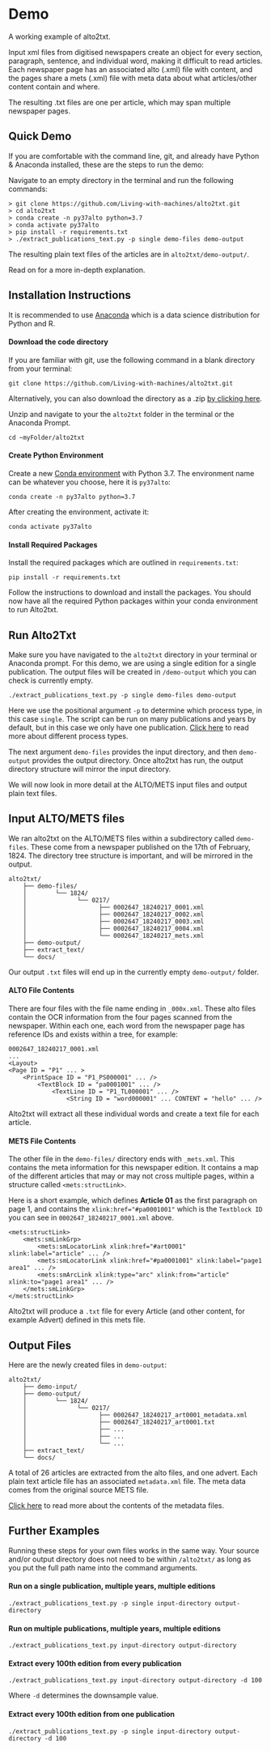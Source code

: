 # Demo 

A working example of alto2txt. 

Input xml files from digitised newspapers create an object for every section, paragraph, sentence, and individual word, making it difficult to read articles. Each newspaper page has an associated alto (.xml) file with content, and the pages share a mets (.xml) file with meta data about what articles/other content contain and where.

The resulting .txt files are one per article, which may span multiple newspaper pages. 

## Quick Demo

If you are comfortable with the command line, git, and already have Python & Anaconda installed, these are the steps to run the demo: 

Navigate to an empty directory in the terminal and run the following commands:

```
> git clone https://github.com/Living-with-machines/alto2txt.git
> cd alto2txt
> conda create -n py37alto python=3.7
> conda activate py37alto
> pip install -r requirements.txt
> ./extract_publications_text.py -p single demo-files demo-output 
```
The resulting plain text files of the articles are in `alto2txt/demo-output/`. 

Read on for a more in-depth explanation.


## Installation Instructions


It is recommended to use [Anaconda](https://docs.anaconda.com/anaconda/install/index.html) which is a data science distribution for Python and R. 

#### Download the code directory

If you are familiar with git, use the following command in a blank directory from your terminal:

```
git clone https://github.com/Living-with-machines/alto2txt.git
```
Alternatively, you can also download the directory as a .zip [by clicking here](https://github.com/Living-with-machines/alto2txt/archive/refs/heads/master.zip).

Unzip and navigate to your the `alto2txt` folder in the terminal or the Anaconda Prompt. 

```
cd ~myFolder/alto2txt
```

#### Create Python Environment

Create a new [Conda environment](https://docs.conda.io/projects/conda/en/latest/user-guide/tasks/manage-environments.html) with Python 3.7.  The environment name can be whatever you choose, here it is `py37alto`:

```
conda create -n py37alto python=3.7
```
After creating the environment, activate it:

```
conda activate py37alto
```
#### Install Required Packages


Install the required packages which are outlined in `requirements.txt`:

```
pip install -r requirements.txt
```
Follow the instructions to download and install the packages. You should now have all the required Python packages within your conda environment to run Alto2txt. 



## Run Alto2Txt

Make sure you have navigated to the `alto2txt` directory in your terminal or Anaconda prompt. For this demo, we are using a single edition for a single publication. The output files will be created in `/demo-output` which you can check is currently empty. 

``` 
./extract_publications_text.py -p single demo-files demo-output 
```

Here we use the positional argument `-p` to determine which process type, in this case `single`. The script can be run on many publications and years by default, but in this case we only have one publication. [Click here](/#process-types) to read more about different process types. 

The next argument `demo-files` provides the input directory, and then `demo-output` provides the output directory. Once alto2txt has run, the output directory structure will mirror the input directory. 

We will now look in more detail at the ALTO/METS input files and output plain text files. 


## Input ALTO/METS files

We ran alto2txt on the ALTO/METS files within a subdirectory called `demo-files`. These come from a newspaper published on the 17th of February, 1824. The directory tree structure is important, and will be mirrored in the output. 

```
alto2txt/
    ├── demo-files/
    │        └── 1824/
    │              └── 0217/
    │                    ├── 0002647_18240217_0001.xml
    │                    ├── 0002647_18240217_0002.xml
    │                    ├── 0002647_18240217_0003.xml
    │                    ├── 0002647_18240217_0004.xml
    │                    └── 0002647_18240217_mets.xml
    ├── demo-output/
    ├── extract_text/
    └── docs/
```
Our output `.txt` files will end up in the currently empty `demo-output/` folder. 

#### ALTO File Contents

There are four files with the file name ending in `_000x.xml`. These alto files contain the OCR information from the four pages scanned from the newspaper. Within each one, each word from the newspaper page has reference IDs and exists within a tree, for example:

```
0002647_18240217_0001.xml
...
<Layout>
<Page ID = "P1" ... >
    <PrintSpace ID = "P1_PS000001" ... />
        <TextBlock ID = "pa0001001" ... />
            <TextLine ID = "P1_TL000001" ... />
                <String ID = "word000001" ... CONTENT = "hello" ... /> 
```

Alto2txt will extract all these individual words and create a text file for each article. 

#### METS File Contents

The other file in the `demo-files/` directory ends with `_mets.xml`. This contains the meta information for this newspaper edition. It contains a map of the different articles that may or may not cross multiple pages, within a structure called `<mets:structLink>`. 

Here is a short example, which defines **Article 01** as the first paragraph on page 1, and contains the `xlink:href="#pa0001001"` which is the `Textblock ID` you can see in `0002647_18240217_0001.xml` above. 

```
<mets:structLink>
    <mets:smLinkGrp>
        <mets:smLocatorLink xlink:href="#art0001" xlink:label="article" ... />
        <mets:smLocatorLink xlink:href="#pa0001001" xlink:label="page1 area1" ... />
        <mets:smArcLink xlink:type="arc" xlink:from="article" xlink:to="page1 area1" ... />
    </mets:smLinkGrp>
</mets:structLink>
```
Alto2txt will produce a `.txt` file for every Article (and other content, for example Advert) defined in this mets file. 


## Output Files

Here are the newly created files in `demo-output`:

```
alto2txt/
    ├── demo-input/
    ├── demo-output/
    │        └── 1824/
    │              └── 0217/
    │                    ├── 0002647_18240217_art0001_metadata.xml
    │                    ├── 0002647_18240217_art0001.txt
    │                    ├── ...
    │                    ├── ...
    │                    └── ...
    ├── extract_text/
    └── docs/
```
A total of 26 articles are extracted from the alto files, and one advert. Each plain text article file has an associated `metadata.xml` file. The meta data comes from the original source METS file. 

[Click here](advanced.md) to read more about the contents of the metadata files. 

## Further Examples

Running these steps for your own files works in the same way. Your source and/or output directory does not need to be within `/alto2txt/` as long as you put the full path name into the command arguments. 


#### Run on a single publication, multiple years, multiple editions

```
./extract_publications_text.py -p single input-directory output-directory 
```


#### Run on multiple publications, multiple years, multiple editions

```
./extract_publications_text.py input-directory output-directory 
```

#### Extract every 100th edition from every publication

```
./extract_publications_text.py input-directory output-directory -d 100 
```
Where `-d` determines the downsample value. 

#### Extract every 100th edition from one publication

```
./extract_publications_text.py -p single input-directory output-directory -d 100 
```


